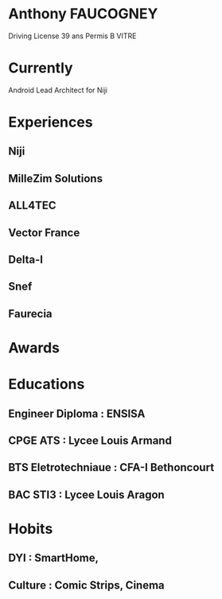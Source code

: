 # Anthony FAUCOGNEY
Driving License
39 ans
Permis B
VITRE

# Currently
 Android Lead Architect for Niji
 
# Experiences

## Niji
## MilleZim Solutions
## ALL4TEC
## Vector France
## Delta-I
## Snef
## Faurecia

# Awards

# Educations

## Engineer Diploma : ENSISA
## CPGE ATS : Lycee Louis Armand
## BTS Eletrotechniaue : CFA-I Bethoncourt
## BAC STI3 : Lycee Louis Aragon

# Hobits

## DYI : SmartHome, 
## Culture : Comic Strips, Cinema
